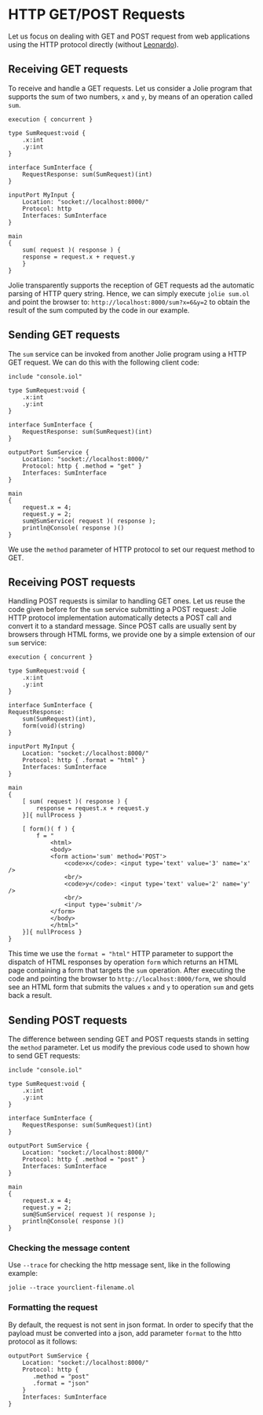 # HTTP GET/POST Requests

Let us focus on dealing with GET and POST request from web applications using the HTTP protocol directly \(without [Leonardo](../leonardo/README.md)\).

## Receiving GET requests

To receive and handle a GET requests. Let us consider a Jolie program that supports the sum of two numbers, `x` and `y`, by means of an operation called `sum`.

```jolie
execution { concurrent }

type SumRequest:void {
    .x:int
    .y:int
}

interface SumInterface {
    RequestResponse: sum(SumRequest)(int)
}

inputPort MyInput {
    Location: "socket://localhost:8000/"
    Protocol: http
    Interfaces: SumInterface
}

main
{
    sum( request )( response ) {
    response = request.x + request.y
    }
}
```

Jolie transparently supports the reception of GET requests ad the automatic parsing of HTTP query string. Hence, we can simply execute `jolie sum.ol` and point the browser to: `http://localhost:8000/sum?x=6&y=2` to obtain the result of the sum computed by the code in our example.

## Sending GET requests

The `sum` service can be invoked from another Jolie program using a HTTP GET request. We can do this with the following client code:

```jolie
include "console.iol"

type SumRequest:void {
    .x:int
    .y:int
}

interface SumInterface {
    RequestResponse: sum(SumRequest)(int)
}

outputPort SumService {
    Location: "socket://localhost:8000/"
    Protocol: http { .method = "get" }
    Interfaces: SumInterface
}

main
{
    request.x = 4;
    request.y = 2;
    sum@SumService( request )( response );
    println@Console( response )()
}
```

We use the `method` parameter of HTTP protocol to set our request method to GET.

## Receiving POST requests

Handling POST requests is similar to handling GET ones. Let us reuse the code given before for the `sum` service submitting a POST request: Jolie HTTP protocol implementation automatically detects a POST call and convert it to a standard message. Since POST calls are usually sent by browsers through HTML forms, we provide one by a simple extension of our `sum` service:

```jolie
execution { concurrent }

type SumRequest:void {
    .x:int
    .y:int
}

interface SumInterface {
RequestResponse:
    sum(SumRequest)(int),
    form(void)(string)
}

inputPort MyInput {
    Location: "socket://localhost:8000/"
    Protocol: http { .format = "html" }
    Interfaces: SumInterface
}

main
{
    [ sum( request )( response ) {
        response = request.x + request.y
    }]{ nullProcess }

    [ form()( f ) {
        f = "
            <html>
            <body>
            <form action='sum' method='POST'>
                <code>x</code>: <input type='text' value='3' name='x' />
                <br/>
                <code>y</code>: <input type='text' value='2' name='y' />
                <br/>
                <input type='submit'/>
            </form>
            </body>
            </html>"
    }]{ nullProcess }
}
```

This time we use the `format = "html"` HTTP parameter to support the dispatch of HTML responses by operation `form` which returns an HTML page containing a form that targets the `sum` operation. After executing the code and pointing the browser to `http://localhost:8000/form`, we should see an HTML form that submits the values `x` and `y` to operation `sum` and gets back a result.

## Sending POST requests

The difference between sending GET and POST requests stands in setting the `method` parameter. Let us modify the previous code used to shown how to send GET requests:

```jolie
include "console.iol"

type SumRequest:void {
    .x:int
    .y:int
}

interface SumInterface {
    RequestResponse: sum(SumRequest)(int)
}

outputPort SumService {
    Location: "socket://localhost:8000/"
    Protocol: http { .method = "post" }
    Interfaces: SumInterface
}

main
{
    request.x = 4;
    request.y = 2;
    sum@SumService( request )( response );
    println@Console( response )()
}
```

### Checking the message content
Use `--trace` for checking the http message sent, like in the following example:
```
jolie --trace yourclient-filename.ol 
```

### Formatting the request
By default, the request is not sent in json format. In order to specify that the payload must be converted into a json, add parameter `format` to the htto protocol as it follows:

```
outputPort SumService {
    Location: "socket://localhost:8000/"
    Protocol: http {
       .method = "post"
       .format = "json"
    }
    Interfaces: SumInterface
}
```
